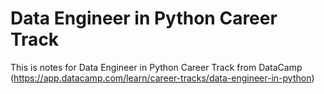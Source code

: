 # Data Engineer in Python Career Track

This is notes for Data Engineer in Python Career Track from DataCamp (https://app.datacamp.com/learn/career-tracks/data-engineer-in-python)
